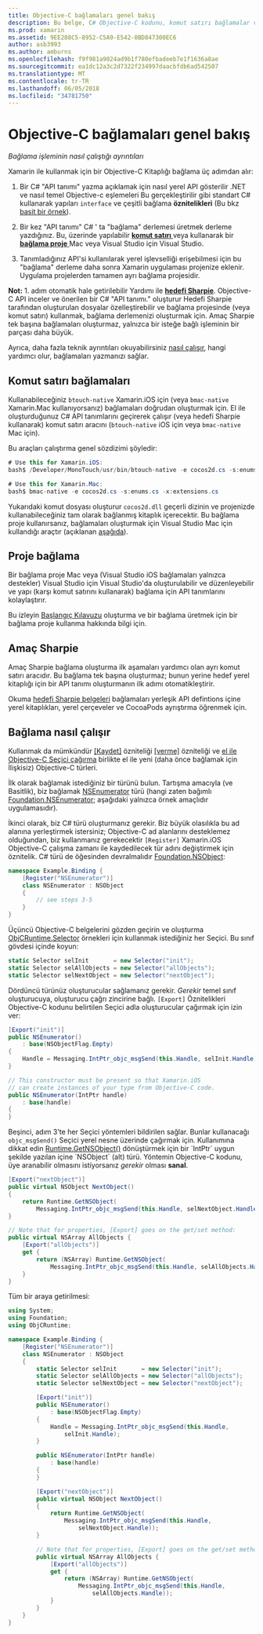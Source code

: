 ```yaml
---
title: Objective-C bağlamaları genel bakış
description: Bu belge, C# Objective-C kodunu, komut satırı bağlamalar ve bağlama projeleri hedefi Sharpie çeşitli bağlantılarında oluşturmanın farklı yollarını genel bir bakış sağlar. Ayrıca, bağlama nasıl çalıştığını açıklanır.
ms.prod: xamarin
ms.assetid: 9EE288C5-8952-C5A9-E542-0BD847300EC6
author: asb3993
ms.author: amburns
ms.openlocfilehash: f9f981a9024ad9b1f780efbadeeb7e1f1636a8ae
ms.sourcegitcommit: ea1dc12a3c2d7322f234997daacbfdb6ad542507
ms.translationtype: MT
ms.contentlocale: tr-TR
ms.lasthandoff: 06/05/2018
ms.locfileid: "34781750"
---
```

# <a name="overview-of-objective-c-bindings"></a>Objective-C bağlamaları genel bakış

_Bağlama işleminin nasıl çalıştığı ayrıntıları_

Xamarin ile kullanmak için bir Objective-C Kitaplığı bağlama üç adımdan alır:

1. Bir C# "API tanımı" yazma açıklamak için nasıl yerel API gösterilir .NET ve nasıl temel Objective-c eşlemeleri Bu gerçekleştirilir gibi standart C# kullanarak yapıları `interface` ve çeşitli bağlama **öznitelikleri** (Bu bkz [basit bir örnek](~/cross-platform/macios/binding/objective-c-libraries.md#Binding_an_API)).

2. Bir kez "API tanımı" C# ' ta "bağlama" derlemesi üretmek derleme yazdığınız. Bu, üzerinde yapılabilir [ **komut satırı** ](#commandline) veya kullanarak bir [ **bağlama proje** ](#bindingproject) Mac veya Visual Studio için Visual Studio.

3. Tanımladığınız API'si kullanılarak yerel işlevselliği erişebilmesi için bu "bağlama" derleme daha sonra Xamarin uygulaması projenize eklenir.
  Uygulama projelerden tamamen ayrı bağlama projesidir.

**Not:** 1. adım otomatik hale getirilebilir Yardımı ile [ **hedefi Sharpie**](#objectivesharpie). Objective-C API inceler ve önerilen bir C# "API tanımı." oluşturur Hedefi Sharpie tarafından oluşturulan dosyalar özelleştirebilir ve bağlama projesinde (veya komut satırı) kullanmak, bağlama derlemenizi oluşturmak için. Amaç Sharpie tek başına bağlamaları oluşturmaz, yalnızca bir isteğe bağlı işleminin bir parçası daha büyük.

Ayrıca, daha fazla teknik ayrıntıları okuyabilirsiniz [nasıl çalışır](#howitworks), hangi yardımcı olur, bağlamaları yazmanızı sağlar.

<a name="Command_Line_Bindings" /><a name="commandline" />

## <a name="command-line-bindings"></a>Komut satırı bağlamaları

Kullanabileceğiniz `btouch-native` Xamarin.iOS için (veya `bmac-native` Xamarin.Mac kullanıyorsanız) bağlamaları doğrudan oluşturmak için. El ile oluşturduğunuz C# API tanımlarını geçirerek çalışır (veya hedefi Sharpie kullanarak) komut satırı aracını (`btouch-native` iOS için veya `bmac-native` Mac için).


Bu araçları çalıştırma genel sözdizimi şöyledir:

```csharp
# Use this for Xamarin.iOS:
bash$ /Developer/MonoTouch/usr/bin/btouch-native -e cocos2d.cs -s:enums.cs -x:extensions.cs
```

```csharp
# Use this for Xamarin.Mac:
bash$ bmac-native -e cocos2d.cs -s:enums.cs -x:extensions.cs
```

Yukarıdaki komut dosyası oluşturur `cocos2d.dll` geçerli dizinin ve projenizde kullanabileceğiniz tam olarak bağlanmış kitaplık içerecektir. Bu bağlama proje kullanırsanız, bağlamaları oluşturmak için Visual Studio Mac için kullandığı araçtır (açıklanan [aşağıda](#bindingproject)).


<a name="bindingproject" />

## <a name="binding-project"></a>Proje bağlama

Bir bağlama proje Mac veya (Visual Studio iOS bağlamaları yalnızca destekler) Visual Studio için Visual Studio'da oluşturulabilir ve düzenleyebilir ve yapı (karşı komut satırını kullanarak) bağlama için API tanımlarını kolaylaştırır.

Bu izleyin [Başlangıç Kılavuzu](~/cross-platform/macios/binding/objective-c-libraries.md#Getting_Started) oluşturma ve bir bağlama üretmek için bir bağlama proje kullanma hakkında bilgi için.

<a name="objectivesharpie" />

## <a name="objective-sharpie"></a>Amaç Sharpie

Amaç Sharpie bağlama oluşturma ilk aşamaları yardımcı olan ayrı komut satırı aracıdır. Bu bağlama tek başına oluşturmaz; bunun yerine hedef yerel kitaplığı için bir API tanımı oluşturmanın ilk adımı otomatikleştirir.

Okuma [hedefi Sharpie belgeleri](~/cross-platform/macios/binding/objective-sharpie/index.md) bağlamaları yerleşik API defintions içine yerel kitaplıkları, yerel çerçeveler ve CocoaPods ayrıştırma öğrenmek için.

<a name="howitworks" />

## <a name="how-binding-works"></a>Bağlama nasıl çalışır

Kullanmak da mümkündür [[Kaydet]](https://developer.xamarin.com/api/type/Foundation.RegisterAttribute/) özniteliği [[verme]](https://developer.xamarin.com/api/type/Foundation.ExportAttribute/) özniteliği ve [el ile Objective-C Seçici çağırma](~/ios/internals/objective-c-selectors.md) birlikte el ile yeni (daha önce bağlamak için İlişkisiz) Objective-C türleri.

İlk olarak bağlamak istediğiniz bir türünü bulun. Tartışma amacıyla (ve Basitlik), biz bağlamak [NSEnumerator](http://developer.apple.com/iphone/library/documentation/Cocoa/Reference/Foundation/Classes/NSEnumerator_Class/Reference/Reference.html) türü (hangi zaten bağımlı [Foundation.NSEnumerator](https://developer.xamarin.com/api/type/Foundation.NSEnumerator/); aşağıdaki yalnızca örnek amaçlıdır uygulamasıdır).

İkinci olarak, biz C# türü oluşturmanız gerekir. Biz büyük olasılıkla bu ad alanına yerleştirmek istersiniz; Objective-C ad alanlarını desteklemez olduğundan, biz kullanmanız gerekecektir `[Register]` Xamarin.iOS Objective-C çalışma zamanı ile kaydedilecek tür adını değiştirmek için öznitelik. C# türü de öğesinden devralmalıdır [Foundation.NSObject](https://developer.xamarin.com/api/type/Foundation.NSObject/):

```csharp
namespace Example.Binding {
    [Register("NSEnumerator")]
    class NSEnumerator : NSObject
    {
        // see steps 3-5
    }
}
```

Üçüncü Objective-C belgelerini gözden geçirin ve oluşturma [ObjCRuntime.Selector](https://developer.xamarin.com/api/type/ObjCRuntime.Selector/) örnekleri için kullanmak istediğiniz her Seçici. Bu sınıf gövdesi içinde koyun:

```csharp
static Selector selInit       = new Selector("init");
static Selector selAllObjects = new Selector("allObjects");
static Selector selNextObject = new Selector("nextObject");
```

Dördüncü türünüz oluşturucular sağlamanız gerekir. *Gerekir* temel sınıf oluşturucuya, oluşturucu çağrı zincirine bağlı. `[Export]` Öznitelikleri Objective-C kodunu belirtilen Seçici adla oluşturucular çağırmak için izin ver:

```csharp
[Export("init")]
public NSEnumerator()
    : base(NSObjectFlag.Empty)
{
    Handle = Messaging.IntPtr_objc_msgSend(this.Handle, selInit.Handle);
}
```

```csharp
// This constructor must be present so that Xamarin.iOS
// can create instances of your type from Objective-C code.
public NSEnumerator(IntPtr handle)
    : base(handle)
{
}
```

Beşinci, adım 3'te her Seçici yöntemleri bildirilen sağlar. Bunlar kullanacağı `objc_msgSend()` Seçici yerel nesne üzerinde çağırmak için. Kullanımına dikkat edin [Runtime.GetNSObject()](https://developer.xamarin.com/api/member/ObjCRuntime.Runtime.GetNSObject/(System.IntPtr)) dönüştürmek için bir `IntPtr` uygun şekilde yazılan içine `NSObject` (alt) türü. Yöntemin Objective-C kodunu, üye aranabilir olmasını istiyorsanız *gerekir* olması **sanal**.

```csharp
[Export("nextObject")]
public virtual NSObject NextObject()
{
    return Runtime.GetNSObject(
        Messaging.IntPtr_objc_msgSend(this.Handle, selNextObject.Handle));
}
```

```csharp
// Note that for properties, [Export] goes on the get/set method:
public virtual NSArray AllObjects {
    [Export("allObjects")]
    get {
        return (NSArray) Runtime.GetNSObject(
            Messaging.IntPtr_objc_msgSend(this.Handle, selAllObjects.Handle));
    }
}
```

Tüm bir araya getirilmesi:

```csharp
using System;
using Foundation;
using ObjCRuntime;

namespace Example.Binding {
    [Register("NSEnumerator")]
    class NSEnumerator : NSObject
    {
        static Selector selInit       = new Selector("init");
        static Selector selAllObjects = new Selector("allObjects");
        static Selector selNextObject = new Selector("nextObject");

        [Export("init")]
        public NSEnumerator()
            : base(NSObjectFlag.Empty)
        {
            Handle = Messaging.IntPtr_objc_msgSend(this.Handle,
                selInit.Handle);
        }

        public NSEnumerator(IntPtr handle)
            : base(handle)
        {
        }

        [Export("nextObject")]
        public virtual NSObject NextObject()
        {
            return Runtime.GetNSObject(
                Messaging.IntPtr_objc_msgSend(this.Handle,
                    selNextObject.Handle));
        }

        // Note that for properties, [Export] goes on the get/set method:
        public virtual NSArray AllObjects {
            [Export("allObjects")]
            get {
                return (NSArray) Runtime.GetNSObject(
                    Messaging.IntPtr_objc_msgSend(this.Handle,
                        selAllObjects.Handle));
            }
        }
    }
}
```

